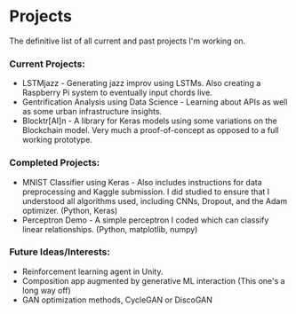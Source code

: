 # Projects
The definitive list of all current and past projects I'm working on.

### Current Projects:
* LSTMjazz - Generating jazz improv using LSTMs. Also creating a Raspberry Pi system to eventually input chords live.
* Gentrification Analysis using Data Science - Learning about APIs as well as some urban infrastructure insights.
* Blocktr[AI]n - A library for Keras models using some variations on the Blockchain model. Very much a proof-of-concept as 
opposed to a full working prototype.

### Completed Projects:
* MNIST Classifier using Keras - Also includes instructions for data preprocessing and Kaggle submission. I did studied to 
ensure that I understood all algorithms used, including CNNs, Dropout, and the Adam optimizer. (Python, Keras)
* Perceptron Demo - A simple perceptron I coded which can classify linear relationships. (Python, matplotlib, numpy)

### Future Ideas/Interests:
* Reinforcement learning agent in Unity.
* Composition app augmented by generative ML interaction (This one's a long way off)
* GAN optimization methods, CycleGAN or DiscoGAN
